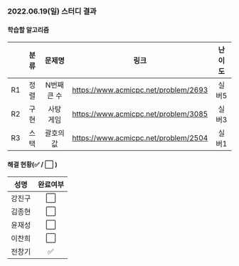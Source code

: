 ### 2022.06.19(일) 스터디 결과

#### 학습할 알고리즘

|      | 분류 |    문제명    |                 링크                  | 난이도  |
| :--: | :--: | :----------: | :-----------------------------------: | :-----: |
|  R1  |  정렬  | N번째 큰 수 |https://www.acmicpc.net/problem/2693 |  실버5  |
|  R2  | 구현 | 사탕 게임 | https://www.acmicpc.net/problem/3085 | 실버3 |
|  R3  | 스택 |  괄호의 값  | https://www.acmicpc.net/problem/2504 |  실버1  |

#### 해결 현황(:white_check_mark: / :white_large_square:  )

|  성명  |       완료여부       |
| :----: | :------------------: |
| 강진구 | :white_large_square: |
| 김종현 | :white_large_square: |
| 윤재성 | :white_large_square: |
| 이찬희 | :white_large_square: |
| 전창기 |  :white_check_mark:  |
